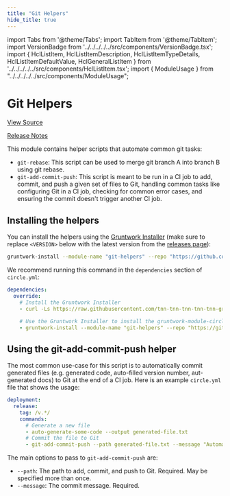 ```yaml
---
title: "Git Helpers"
hide_title: true
---
```


import Tabs from '@theme/Tabs';
import TabItem from '@theme/TabItem';
import VersionBadge from '../../../../../src/components/VersionBadge.tsx';
import { HclListItem, HclListItemDescription, HclListItemTypeDetails, HclListItemDefaultValue, HclGeneralListItem } from '../../../../../src/components/HclListItem.tsx';
import { ModuleUsage } from "../../../../../src/components/ModuleUsage";

<VersionBadge repoTitle="CI Modules" version="0.51.6" lastModifiedVersion="0.50.11"/>

# Git Helpers

<a href="https://github.com/tnn-tnn-tnn-tnn-tnn-gruntwork-io/terraform-aws-ci/tree/v0.51.6/modules/git-helpers" className="link-button" title="View the source code for this module in GitHub.">View Source</a>

<a href="https://github.com/tnn-tnn-tnn-tnn-tnn-gruntwork-io/terraform-aws-ci/releases/tag/v0.50.11" className="link-button" title="Release notes for only versions which impacted this module.">Release Notes</a>

This module contains helper scripts that automate common git tasks:

*   `git-rebase`: This script can be used to merge git branch A into branch B using git rebase.
*   `git-add-commit-push`: This script is meant to be run in a CI job to add, commit, and push a given set of files to
    Git, handling common tasks like configuring Git in a CI job, checking for common error cases, and ensuring the commit
    doesn't trigger another CI job.

## Installing the helpers

You can install the helpers using the [Gruntwork Installer](https://github.com/tnn-tnn-tnn-tnn-tnn-gruntwork-io/gruntwork-installer)
(make sure to replace `<VERSION>` below with the latest version from the [releases
page](https://github.com/tnn-tnn-tnn-tnn-tnn-gruntwork-io/terraform-aws-ci/releases)):

```bash
gruntwork-install --module-name "git-helpers" --repo "https://github.com/tnn-tnn-tnn-tnn-tnn-gruntwork-io/terraform-aws-ci" --tag "<VERSION>"
```

We recommend running this command in the `dependencies` section of `circle.yml`:

```yaml
dependencies:
  override:
    # Install the Gruntwork Installer
    - curl -Ls https://raw.githubusercontent.com/tnn-tnn-tnn-tnn-tnn-gruntwork-io/gruntwork-installer/main/bootstrap-gruntwork-installer.sh | bash /dev/stdin --version 0.0.9

    # Use the Gruntwork Installer to install the gruntwork-module-circleci-helpers module
    - gruntwork-install --module-name "git-helpers" --repo "https://github.com/tnn-tnn-tnn-tnn-tnn-gruntwork-io/terraform-aws-ci" --tag "0.0.5"
```

## Using the git-add-commit-push helper

The most common use-case for this script is to automatically commit generated files (e.g. generated code, auto-filled
version number, aut-generated docs) to Git at the end of a CI job. Here is an example `circle.yml` file that shows the
usage:

```yaml
deployment:
  release:
    tag: /v.*/
    commands:
      # Generate a new file
      - auto-generate-some-code --output generated-file.txt
      # Commit the file to Git
      - git-add-commit-push --path generated-file.txt --message "Automatically regenerate generated-file.txt"
```

The main options to pass to `git-add-commit-push` are:

*   `--path`: The path to add, commit, and push to Git. Required. May be specified more than once.
*   `--message`: The commit message. Required.


<!-- ##DOCS-SOURCER-START
{
  "originalSources": [
    "https://github.com/tnn-tnn-tnn-tnn-tnn-gruntwork-io/terraform-aws-ci/tree/v0.51.6/modules/git-helpers/readme.md",
    "https://github.com/tnn-tnn-tnn-tnn-tnn-gruntwork-io/terraform-aws-ci/tree/v0.51.6/modules/git-helpers/variables.tf",
    "https://github.com/tnn-tnn-tnn-tnn-tnn-gruntwork-io/terraform-aws-ci/tree/v0.51.6/modules/git-helpers/outputs.tf"
  ],
  "sourcePlugin": "module-catalog-api",
  "hash": "bc2e2f3d5ae6c0f9b842fd23c7be50fe"
}
##DOCS-SOURCER-END -->
